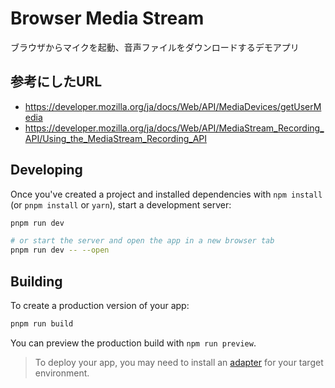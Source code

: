 # Browser Media Stream

ブラウザからマイクを起動、音声ファイルをダウンロードするデモアプリ

## 参考にしたURL
- https://developer.mozilla.org/ja/docs/Web/API/MediaDevices/getUserMedia
- https://developer.mozilla.org/ja/docs/Web/API/MediaStream_Recording_API/Using_the_MediaStream_Recording_API

## Developing

Once you've created a project and installed dependencies with `npm install` (or `pnpm install` or `yarn`), start a development server:

```bash
pnpm run dev

# or start the server and open the app in a new browser tab
pnpm run dev -- --open
```

## Building

To create a production version of your app:

```bash
pnpm run build
```

You can preview the production build with `npm run preview`.

> To deploy your app, you may need to install an [adapter](https://kit.svelte.dev/docs/adapters) for your target environment.
